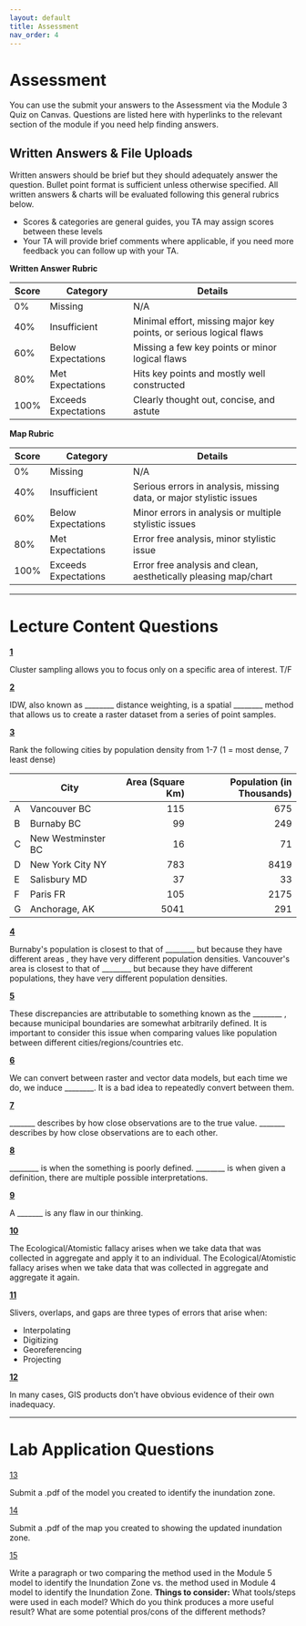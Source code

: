 ```yaml
---
layout: default
title: Assessment
nav_order: 4
---
```


# Assessment

You can use the submit your answers to the Assessment via the Module 3 Quiz on Canvas.  Questions are listed here with hyperlinks to the relevant section of the module if you need help finding answers.


## Written Answers & File Uploads

Written answers should be brief but they should adequately answer the question.  Bullet point format is sufficient unless otherwise specified.  All written answers & charts will be evaluated following this general rubrics below.

* Scores & categories are general guides, you TA may assign scores between these levels
* Your TA will provide brief comments where applicable, if you need more feedback you can follow up with your TA.

**Written Answer Rubric**

|Score|      Category      |                             Details                              |
|-----|--------------------|------------------------------------------------------------------|
|0%   |Missing             |N/A                                                               |
|40%  |Insufficient        |Minimal effort, missing major key points, or serious logical flaws|
|60%  |Below Expectations  |Missing a few key points or minor logical flaws                   |
|80%  |Met Expectations    |Hits key points and mostly well constructed                       |
|100% |Exceeds Expectations|Clearly thought out, concise, and astute                          |

**Map Rubric**

|Score|      Category      |                             Details                               |
|-----|--------------------|-------------------------------------------------------------------|
|0%   |Missing             |N/A                                                                |
|40%  |Insufficient        |Serious errors in analysis, missing data, or major stylistic issues|
|60%  |Below Expectations  |Minor errors in analysis or multiple stylistic issues              |
|80%  |Met Expectations    |Error free analysis, minor stylistic issue                         |
|100% |Exceeds Expectations|Error free analysis and clean, aesthetically pleasing map/chart    |

---

# Lecture Content Questions 

[**1**](Content_Part2.md)

Cluster sampling allows you to focus only on a specific area of interest. T/F

<!-- T -->

[**2**](Content_Part2.md)

IDW, also known as ________ distance weighting, is a spatial ________ method that allows us to create a raster dataset from a series of point samples.

<!-- Inverse, Intepolation -->

[**3**](Content_Part3.md)

Rank the following cities by population density from 1-7 (1 = most dense, 7 least dense)

|   |       City       |Area (Square Km)|Population (in Thousands)|
|---|------------------|---------------:|------------------------:|
|A  |Vancouver BC      |             115|                      675|
|B  |Burnaby BC        |              99|                      249|
|C  |New Westminster BC|              16|                       71|
|D  |New York City NY  |             783|                     8419|
|E  |Salisbury MD      |              37|                       33|
|F  |Paris FR          |             105|                     2175|
|G  |Anchorage, AK     |            5041|                      291|

<!-- 
1              Paris FR
2      New York City NY
3          Vancouver BC
4    New Westminster BC
5            Burnaby BC
6          Salisbury MD
7         Anchorage, AK
 -->

[**4**](Content_Part3.md)

Burnaby's population is closest to that of ________ but because they have different areas , they have very different population densities.  Vancouver's area is closest to that of ________ but because they have different populations, they have very different population densities.


[**5**](Content_Part3.md)

These discrepancies are attributable to something known as the ________ , because municipal boundaries are somewhat arbitrarily defined.  It is important to consider this issue when comparing values like population between different cities/regions/countries etc.

<!-- Correct:  **MAUP, modifiable areal unit problem** -->

[**6**](Content_Part3.md)

We can convert between raster and vector data models, but each time we do, we induce ________.  It is a bad idea to repeatedly convert between them.

<!-- 
**0**
Correct:  **Raster, Vector**
Half Pts:  rasyrt

**1**
Correct:  **Raster, Vector**
Half Pts:  

**2**
Correct:  **error, uncertainty, degradation, some amount of uncertainty, conversion errors**
Half Pts:  error/ difference/change, bias, spatial bias, distortion -->

[**7**](Content_Part3.md)

_______ describes by how close observations are to the true value.  _______ describes by how close observations are to each other.

<!-- 
[**8**](Content_Part3.md)

Select all that apply:

a. Accuracy and precision basically mean the same thing, they can be used interchangeably.
b. Accuracy and precision are distinct concepts but they are related.
c. Accuracy and precision are not important.
d. A set of observations can be accurate but imprecise.
e. A set of observations can be precise but inaccurate.
f. To be accurate, we first need to ensure our observations are precise.
g. It is better to be accurate than precise.
 b,d,e -->

<!-- 
[**QC10**]

It is important to ensure our data is in an appropriate map projection.  If you reproject a layer once, it generally won't cause you issues.  But each time you re-project a layer, it induces some ________ so if you re-project the same layer 20 times, the effects will ________ and could severely impact the quality of your data.
 -->

<!-- 
**0**
Correct:  **Error, uncertainty, level of uncertainty , bias, error / uncertainty, projection error**
Half Pts:  distortions

**1**
Correct:  **Cascade, Propogate, compound, increaes, accumulate, enlarge, excerbate, increase uncertainty, snowball, introduce error, compound/increase, add uncertainty, amplify**
Half Pts:  multiply, worsen, add up
 -->

[**8**](Content_Part3.md)

________ is when the something is poorly defined. ________ is when given a definition, there are multiple possible interpretations.

<!-- Correct:  **Vagueness, vague** -->





<!-- Correct:  **ambiguity, Ambiguous** -->

[**9**](Content_Part3.md)

A _______ is any flaw in our thinking.

<!-- Correct:  **Logical Fallacy** -->

<!-- 
### QC14 

A confidence interval is a metric that quantifies _______ .
 -->

<!-- **0**
Correct:  **precision, confidence in the average value of an estimate, confidence in the average value of a set of observations, confidence in the average value, a range of plausible values of a parameter, the precision of the data, uncertainty, the probability that a parameter will fall between a pair of values around the mean, the probability a parameter will fall between a pair of values around the same mean**
Half Pts:  the reliability of an estimate, certainty, degree of certainty, the confidence in x -->

<!-- 
### QC15

Measures like MAE, MSE, and RMSE are metrics that quantifiy _______ .  MAE and RMSE are different from MSE becaue MSE is not in the same ________ as the data.
 -->

<!-- **0**
Correct:  **Accuracy, the accuracy of observations, error**
Half Pts:  

**1**
Correct:  **Units**
Half Pts:   -->

[**10**](Content_Part3.md)

The Ecological/Atomistic fallacy arises when we take data that was collected in aggregate and apply it to an individual.  The Ecological/Atomistic fallacy arises when we take data that was collected in aggregate and aggregate it again.


<!-- **0**
Correct:  **Ecological, ecological fallacy**
Half Pts:  

**1**
Correct:  **Agregate, groupsa group, the group, aggregation**
Half Pts:   -->


[**11**](Content_Part3.md)

Slivers, overlaps, and gaps are three types of errors that arise when:

* Interpolating
* Digitizing
* Georeferencing
* Projecting

<!-- **0**
Correct:  **digitizing errors, digitization errors, errors that occur when features are digitised, error that can occur when features are digitized, errors that occur when digitizing, errors that can occur when features are digitalized, digitized features error, errors that occur during digitization of features**
Half Pts:   -->



[**12**](Content_Part3.md)

In many cases, GIS products don’t have obvious evidence of their own inadequacy.


<!-- 
**0**
Correct:  **Evidence, a standardized measure, obvious evidence , standardized measure, obvious evidence**
Half Pts:  have obvious , standardized measurements (obvious evidence)

**1**
Correct:  **Inadequacy, data quality, quality, data quality (inadequacy)**
Half Pts:  errors, error, uncertainty

 -->

---

# Lab Application Questions 

[13](Application_Part5.md)

Submit a .pdf of the model you created to identify the inundation zone.

[14](Application_Part5.md)

Submit a .pdf of the map you created to showing the updated inundation zone.


[15](Application_Part5.md)

Write a paragraph or two comparing the method used in the Module 5 model to identify the Inundation Zone vs. the method used in Module 4 model to identify the Inundation Zone.  **Things to consider:** What tools/steps were used in each model?  Which do you think produces a more useful result?  What are some potential pros/cons of the  different methods?  
